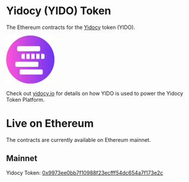 # Yidocy (YIDO) Token

The Ethereum contracts for the [Yidocy](https://yidocy.io) token  (YIDO).

![Yidocy](yidocy.png)

Check out [yidocy.io](https://yidocy.io) for details on how YIDO is used to power the Yidocy Token Platform.

# Live on Ethereum

The contracts are currently available on Ethereum mainnet.

## Mainnet
Yidocy Token: [0x9973ee0bb7f10988f23ecfff54dc654a7f173e2c](https://etherscan.io/address/0x9973ee0bb7f10988f23ecfff54dc654a7f173e2c)
